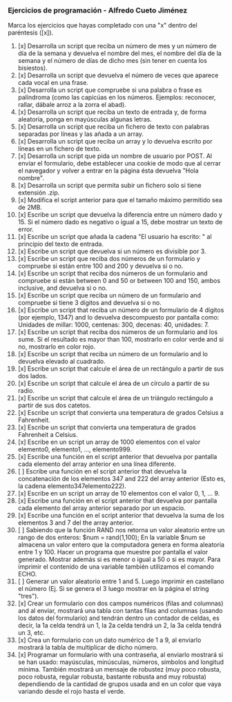 ### Ejercicios de programación - Alfredo Cueto Jiménez
Marca los ejercicios que hayas completado con una "x" dentro del paréntesis ([x]).

1. [x] Desarrolla un script que reciba un número de mes y un número de día de la semana y devuelva el nombre del mes, el nombre del día de la semana y el número de días de dicho mes (sin tener en cuenta los bisiestos).
2. [x] Desarrolla un script que devuelva el número de veces que aparece cada vocal en una frase.
3. [x] Desarrolla un script que compruebe si una palabra o frase es palíndroma (como las capicúas en los números. Ejemplos: reconocer, rallar, dábale arroz a la zorra el abad).
4. [x] Desarrolla un script que reciba un texto de entrada y, de forma aleatoria, ponga en mayúsculas algunas letras.
5. [x] Desarrolla un script que reciba un fichero de texto con palabras separadas por líneas y las añada a un array.
6. [x] Desarrolla un script que reciba un array y lo devuelva escrito por líneas en un fichero de texto.
7. [x] Desarrolla un script que pida un nombre de usuario por POST. Al enviar el formulario, debe establecer una cookie de modo que al cerrar el navegador y volver a entrar en la página ésta devuelva "Hola nombre".
8. [x] Desarrolla un script que permita subir un fichero solo si tiene extensión .zip.
9. [x] Modifica el script anterior para que el tamaño máximo permitido sea de 2MB.
10. [x] Escribe un script que devuelva la diferencia entre un número dado y 15. Si el número dado es negativo o igual a 15, debe mostrar un texto de error.
11. [x] Escribe un script que añada la cadena "El usuario ha escrito: " al principio del texto de entrada.
12. [x] Escribe un script que devuelva si un número es divisible por 3.
13. [x] Escribe un script que reciba dos números de un formulario y compruebe si están entre 100 and 200 y devuelva si o no.
14. [x] Escribe un script that reciba dos números de un formulario and compruebe si están between 0 and 50 or between 100 and 150, ambos inclusive, and devuelva si o no.
15. [x] Escribe un script que reciba un número de un formulario and compruebe si tiene 3 dígitos and devuelva si o no.
16. [x] Escribe un script that reciba un número de un formulario de 4 dígitos (por ejemplo, 1347) and lo devuelva descompuesto por pantalla como: Unidades de millar: 1000, centenas: 300, decenas: 40, unidades: 7.
17. [x] Escribe un script that reciba dos números de un formulario and los sume. Si el resultado es mayor than 100, mostrarlo en color verde and si no, mostrarlo en color rojo.
18. [x] Escribe un script that reciba un número de un formulario and lo devuelva elevado al cuadrado.
19. [x] Escribe un script that calcule el área de un rectángulo a partir de sus dos lados.
20. [x] Escribe un script that calcule el área de un círculo a partir de su radio.
21. [x] Escribe un script that calcule el área de un triángulo rectángulo a partir de sus dos catetos.
22. [x] Escribe un script that convierta una temperatura de grados Celsius a Fahrenheit.
23. [x] Escribe un script that convierta una temperatura de grados Fahrenheit a Celsius.
24. [x] Escribe en un script un array de 1000 elementos con el valor elemento0, elemento1, ..., elemento999.
25. [x] Escribe una función en el script anterior that devuelva por pantalla cada elemento del array anterior en una línea diferente.
26. [ ] Escribe una función en el script anterior that devuelva la concatenación de los elementos 347 and 222 del array anterior (Esto es, la cadena elemento347elemento222).
27. [x] Escribe en un script un array de 10 elementos con el valor 0, 1, ... 9.
28. [x] Escribe una función en el script anterior that devuelva por pantalla cada elemento del array anterior separado por un espacio.
29. [x] Escribe una función en el script anterior that devuelva la suma de los elementos 3 and 7 del the array anterior.
30. [ ] Sabiendo que la función RAND nos retorna un valor aleatorio entre un rango de dos enteros:
    $num = rand(1,100);
    En la variable $num se almacena un valor entero que la computadora genera en forma aleatoria entre 1 y 100. Hacer un programa que muestre por pantalla el valor generado. Mostrar además si es menor o igual a 50 o si es mayor. Para imprimir el contenido de una variable también utilizamos el comando ECHO.
31. [ ] Generar un valor aleatorio entre 1 and 5. Luego imprimir en castellano el número (Ej. Si se genera el 3 luego mostrar en la página el string "tres").
32. [x] Crear un formulario con dos campos numéricos (filas and columnas) and al enviar, mostrará una tabla con tantas filas and columnas (usando los datos del formulario) and tendrán dentro un contador de celdas, es decir, la 1a celda tendrá un 1, la 2a celda tendrá un 2, la 3a celda tendrá un 3, etc.
33. [x] Crea un formulario con un dato numérico de 1 a 9, al enviarlo mostrará la tabla de multiplicar de dicho número.
34. [x] Programar un formulario with una contraseña, al enviarlo mostrará si se han usado: mayúsculas, minúsculas, números, símbolos and longitud mínima. También mostrará un mensaje de robustez (muy poco robusta, poco robusta, regular robusta, bastante robusta and muy robusta) dependiendo de la cantidad de grupos usada and en un color que vaya variando desde el rojo hasta el verde.
